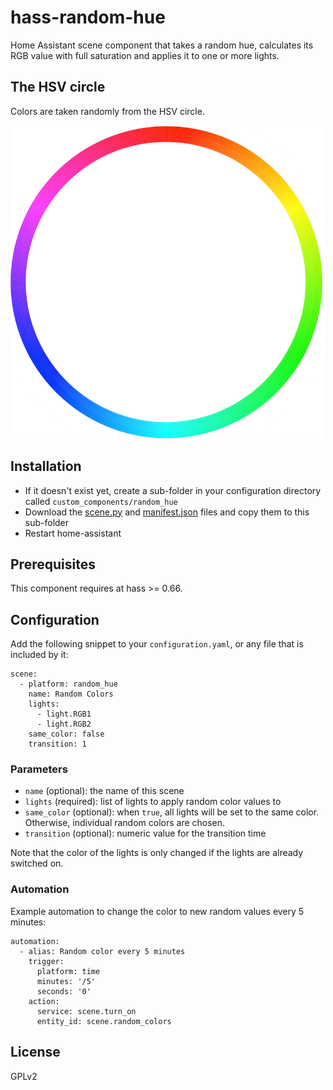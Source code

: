 # hass-random-hue
Home Assistant scene component that takes a random hue, calculates its RGB value with full saturation and applies it to one or more lights.

## The HSV circle

Colors are taken randomly from the HSV circle.

![HSV](images/hsv.png)

## Installation

* If it doesn't exist yet, create a sub-folder in your configuration directory called `custom_components/random_hue`
* Download the [scene.py](random_hue.py) and [manifest.json](manifest.json) files and copy them to this sub-folder
* Restart home-assistant

## Prerequisites

This component requires at hass >= 0.66.

## Configuration

Add the following snippet to your `configuration.yaml`, or any file that is included by it:

```
scene:
  - platform: random_hue
    name: Random Colors
    lights:
      - light.RGB1
      - light.RGB2
    same_color: false
    transition: 1
```

### Parameters

* `name` (optional): the name of this scene
* `lights` (required): list of lights to apply random color values to
* `same_color` (optional): when `true`, all lights will be set to the same color. Otherwise, individual random colors are chosen.
* `transition` (optional): numeric value for the transition time

Note that the color of the lights is only changed if the lights are already switched on.

### Automation

Example automation to change the color to new random values every 5 minutes:

```
automation:
  - alias: Random color every 5 minutes
    trigger:
      platform: time
      minutes: '/5'
      seconds: '0'
    action:
      service: scene.turn_on
      entity_id: scene.random_colors
```

## License

GPLv2

